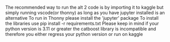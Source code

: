 The recommended way to run the alt 2 code is by importing it to kaggle but simply running vscode(or thonny) as long as you have jupyter installed is an alternative 
To run in Thonny please install the 'jupyter' package
To install the libraries use pip install -r requirements.txt
Please keep in mind if your python version is 3.11 or greater the catboost library is incompatible and therefore you either regress your python version or run on kaggle

